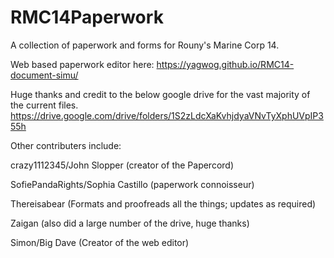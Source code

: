 # RMC14Paperwork
A collection of paperwork and forms for Rouny's Marine Corp 14.

Web based paperwork editor here: https://yagwog.github.io/RMC14-document-simu/

Huge thanks and credit to the below google drive for the vast majority of the current files. 
https://drive.google.com/drive/folders/1S2zLdcXaKvhjdyaVNvTyXphUVpIP355h

Other contributers include:

crazy1112345/John Slopper (creator of the Papercord)

SofiePandaRights/Sophia Castillo (paperwork connoisseur)

Thereisabear (Formats and proofreads all the things; updates as required)

Zaigan (also did a large number of the drive, huge thanks)

Simon/Big Dave (Creator of the web editor)
